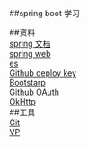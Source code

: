 ##spring boot 学习  

##资料  
[spring 文档](https://spring.io/guides)  
[spring web](https://spring.io/guides/gs/serving-web-content)  
[es](https://elasticsearch.cn/explore)  
[Github deploy key](https://developer.github.com/v3/guides/managing-deploy-keys/#deploy-keys)  
[Bootstarp](https://v3.bootcss.com/)  
[Github OAuth](https://developer.github.com/apps/building-oauth-apps/creating-an-oauth-app)    
[OkHttp](https://square.github.io/okhttp/)  
##工具  
[Git](https://git-scm.com)  
[VP](https://www.visual-paradigm.com)  